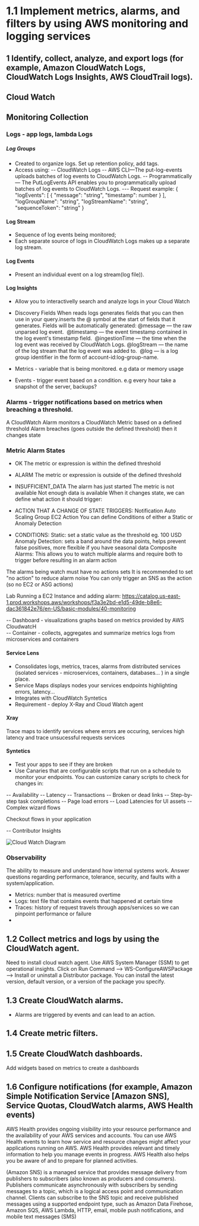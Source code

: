 # 1.1 Implement metrics, alarms, and filters by using AWS monitoring and logging services

## 1 Identify, collect, analyze, and export logs (for example, Amazon CloudWatch Logs, CloudWatch Logs Insights, AWS CloudTrail logs).
## Cloud Watch
## Monitoring Collection
### Logs - app logs, lambda Logs 
##### Log Groups
- Created  to organize logs. Set up retention policy, add tags.
- Access using:
-- CloudWatch Logs
-- AWS CLI—The put-log-events uploads batches of log events to CloudWatch Logs.
-- Programmatically — The PutLogEvents API enables you to programmatically upload batches of log events to CloudWatch Logs. 
--- Request example: 
{
   "logEvents": [ 
      { 
         "message": "string",
         "timestamp": number
      }
   ],
   "logGroupName": "string",
   "logStreamName": "string",
   "sequenceToken": "string"
}

#### Log Stream 
- Sequence of log events being monitored;
- Each separate source of logs in CloudWatch Logs makes up a separate log stream.

#### Log Events
- Present an individual event on a log stream(log file)).  

#### Log Insights
- Allow you to interactivelly search and analyze logs in your Cloud Watch
- Discovery Fields
When reads logs generates fields that you can then use in your query.​inserts the @ symbol at the start of fields that it generates.​
Fields will be automatically generated:​
@message — the raw unparsed log event. ​
@timestamp — the event timestamp contained in the log event's timestamp field. ​
@ingestionTime — the time when the log event was received by CloudWatch Logs.​
@logStream — the name of the log stream that the log event was added to. ​
@log — is a log group identifier in the form of account-id:log-group-name.​


- Metrics - variable that is being monitored. e.g data or memory usage


- Events - trigger event based on a condition. e.g every hour take a snapshot of the server, backups? 
### Alarms - trigger notifications based on metrics when breaching a threshold.    

A CloudWatch Alarm monitors a CloudWatch Metric based on a defined threshold
Alarm breaches (goes outside the defined threshold) then it changes state

### Metric Alarm States

- OK The metric or expression is within the defined threshold
- ALARM The metric or expression is outside of the defined threshold
- INSUFFICIENT_DATA
The alarm has just started
The metric is not available
Not enough data is available
When it changes state, we can define what action it should trigger:

- ACTION THAT A CHANGE OF STATE TRIGGERS:
Notification
Auto Scaling Group
EC2 Action
You can define Conditions of either a Static or Anomaly Detection

- CONDITIONS:
Static: set a static value as the threshold eg. 100 USD
Anomaly Detection: sets a band around the data points, helps prevent false positives, more flexible if you have seasonal data
Composite Alarms: This allows you to watch multiple alarms and require both to trigger before resulting in an alarm action

The alarms being watch must have no actions sets
It is recommended to set "no action" to reduce alarm noise
You can only trigger an SNS as the action (so no EC2 or ASG actions)


Lab Running a EC2 Instance and adding alarm: https://catalog.us-east-1.prod.workshops.aws/workshops/f3a3e2bd-e1d5-49de-b8e6-dac361842e76/en-US/basic-modules/40-monitoring

-- Dashboard - visualizations graphs based on metrics provided by AWS CloudwatcH  
-- Container - collects, aggregates and summarize metrics logs from  microservices and containers   
#### Service Lens
- Consolidates logs, metrics, traces, alarms from distributed services (isolated services - microservices, containers, databases... ) in a single place.
- Service Maps displays nodes your services endpoints highlighting errors, latency...
- Integrates with CloudWatch Syntetics 
- Requirement - deploy X-Ray and Cloud Watch agent


#### Xray
Trace maps to identify services where errors are occuring, services high latency and trace unsucessful requests services  

 #### Syntetics
-  Test your apps to see if they are broken
- Use Canaries that are configurable scripts that run on a schedule to monitor your endpoints.
You can customize canary scripts to check for changes in:

-- Availability
-- Latency
-- Transactions
-- Broken or dead links
-- Step-by-step task completions
-- Page load errors
-- Load Latencies for UI assets
-- Complex wizard flows

Checkout flows in your application

-- Contributor Insights

![Cloud Watch Diagram](../../images/Cloudwatch.png "Cloud Watch")

### Observability
The ability to measure and understand how internal systems​ work. Answer questions regarding performance, tolerance,​ security, and faults with a system/application.​
- Metrics: number that is measured overtime
- Logs: text file that contains events that happened at certain time
- Traces: history of request travels through apps/services so we can pinpoint performance or failure   
-  
## 1.2 Collect metrics and logs by using the CloudWatch agent.
Need to install cloud watch agent. Use AWS System Manager (SSM) to get operational insights.
Click on Run Command --> WS-ConfigureAWSPackage --> Install or uninstall a Distributor package. You can install the latest version, default version, or a version of the package you specify.
## 1.3 Create CloudWatch alarms.
- Alarms are triggered by events and can lead to an action.


## 1.4 Create metric filters.
## 1.5 Create CloudWatch dashboards.
Add widgets based on metrics to create a dashboards
## 1.6 Configure notifications (for example, Amazon Simple Notification Service [Amazon SNS], Service Quotas, CloudWatch alarms, AWS Health events)
AWS Health provides ongoing visibility into your resource performance and the availability of your AWS services and accounts. You can use AWS Health events to learn how service and resource changes might affect your applications running on AWS. AWS Health provides relevant and timely information to help you manage events in progress. AWS Health also helps you be aware of and to prepare for planned activities.

(Amazon SNS) is a managed service that provides message delivery from publishers to subscribers (also known as producers and consumers). Publishers communicate asynchronously with subscribers by sending messages to a topic, which is a logical access point and communication channel. Clients can subscribe to the SNS topic and receive published messages using a supported endpoint type, such as Amazon Data Firehose, Amazon SQS, AWS Lambda, HTTP, email, mobile push notifications, and mobile text messages (SMS)
